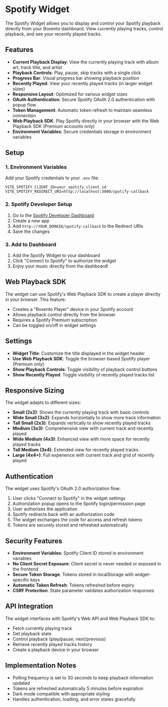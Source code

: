 # Spotify Widget

The Spotify Widget allows you to display and control your Spotify playback directly from your Boxento dashboard. View currently playing tracks, control playback, and see your recently played tracks.

## Features

- **Current Playback Display**: View the currently playing track with album art, track title, and artist
- **Playback Controls**: Play, pause, skip tracks with a single click
- **Progress Bar**: Visual progress bar showing playback position
- **Recently Played**: View your recently played tracks (in larger widget sizes)
- **Responsive Layout**: Optimized for various widget sizes
- **OAuth Authentication**: Secure Spotify OAuth 2.0 authentication with popup flow
- **Token Management**: Automatic token refresh to maintain seamless connection
- **Web Playback SDK**: Play Spotify directly in your browser with the Web Playback SDK (Premium accounts only)
- **Environment Variables**: Secure credentials storage in environment variables

## Setup

### 1. Environment Variables

Add your Spotify credentials to your `.env` file:

```
VITE_SPOTIFY_CLIENT_ID=your_spotify_client_id
VITE_SPOTIFY_REDIRECT_URI=http://localhost:3000/spotify-callback
```

### 2. Spotify Developer Setup

1. Go to the [Spotify Developer Dashboard](https://developer.spotify.com/dashboard/)
2. Create a new app
3. Add `http://YOUR_DOMAIN/spotify-callback` to the Redirect URIs
4. Save the changes

### 3. Add to Dashboard

1. Add the Spotify Widget to your dashboard
2. Click "Connect to Spotify" to authorize the widget
3. Enjoy your music directly from the dashboard!

## Web Playback SDK

The widget can use Spotify's Web Playback SDK to create a player directly in your browser. This feature:

- Creates a "Boxento Player" device in your Spotify account
- Allows playback control directly from the browser
- Requires a Spotify Premium subscription
- Can be toggled on/off in widget settings

## Settings

- **Widget Title**: Customize the title displayed in the widget header
- **Use Web Playback SDK**: Toggle the browser-based Spotify player (Premium only)
- **Show Playback Controls**: Toggle visibility of playback control buttons
- **Show Recently Played**: Toggle visibility of recently played tracks list

## Responsive Sizing

The widget adapts to different sizes:

- **Small (2x2)**: Shows the currently playing track with basic controls
- **Wide Small (3x2)**: Expands horizontally to show more track information
- **Tall Small (2x3)**: Expands vertically to show recently played tracks
- **Medium (3x3)**: Comprehensive view with current track and recently played
- **Wide Medium (4x3)**: Enhanced view with more space for recently played tracks
- **Tall Medium (3x4)**: Extended view for recently played tracks
- **Large (4x4+)**: Full experience with current track and grid of recently played

## Authentication

The widget uses Spotify's OAuth 2.0 authorization flow:

1. User clicks "Connect to Spotify" in the widget settings
2. Authorization popup opens to the Spotify login/permission page
3. User authorizes the application
4. Spotify redirects back with an authorization code
5. The widget exchanges the code for access and refresh tokens
6. Tokens are securely stored and refreshed automatically

## Security Features

- **Environment Variables**: Spotify Client ID stored in environment variables
- **No Client Secret Exposure**: Client secret is never needed or exposed in the frontend
- **Secure Token Storage**: Tokens stored in localStorage with widget-specific keys
- **Automatic Token Refresh**: Tokens refreshed before expiry
- **CSRF Protection**: State parameter validates authorization responses

## API Integration

The widget interfaces with Spotify's Web API and Web Playback SDK to:
- Fetch currently playing track
- Get playback state
- Control playback (play/pause, next/previous)
- Retrieve recently played tracks history
- Create a playback device in your browser

## Implementation Notes

- Polling frequency is set to 30 seconds to keep playback information updated
- Tokens are refreshed automatically 5 minutes before expiration
- Dark mode compatible with appropriate styling
- Handles authentication, loading, and error states gracefully 